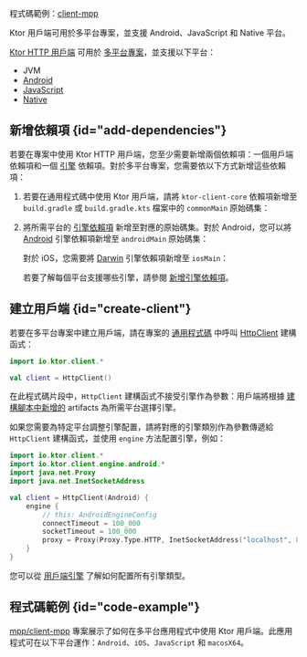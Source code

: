 [//]: # (title: 多平台)

<tldr>
<p>
程式碼範例：<a href="https://github.com/ktorio/ktor-samples/tree/main/client-mpp">client-mpp</a>
</p>
</tldr>

<link-summary>
Ktor 用戶端可用於多平台專案，並支援 Android、JavaScript 和 Native 平台。
</link-summary>

[Ktor HTTP 用戶端](client-create-and-configure.md) 可用於 [多平台專案](https://kotlinlang.org/docs/multiplatform.html)，並支援以下平台：
* JVM
* [Android](https://kotlinlang.org/docs/android-overview.html)
* [JavaScript](https://kotlinlang.org/docs/js-overview.html)
* [Native](https://kotlinlang.org/docs/native-overview.html)

## 新增依賴項 {id="add-dependencies"}
若要在專案中使用 Ktor HTTP 用戶端，您至少需要新增兩個依賴項：一個用戶端依賴項和一個 [引擎](client-engines.md) 依賴項。對於多平台專案，您需要依以下方式新增這些依賴項：
1. 若要在通用程式碼中使用 Ktor 用戶端，請將 `ktor-client-core` 依賴項新增至 `build.gradle` 或 `build.gradle.kts` 檔案中的 `commonMain` 原始碼集：
   <var name="platform_name" value="common"/>
   <var name="artifact_name" value="ktor-client-core"/>
   <Tabs group="languages">
       <TabItem title="Gradle (Kotlin)" group-key="kotlin">
           <code-block lang="Kotlin" code="               val %platform_name%Main by getting {&#10;                   dependencies {&#10;                       implementation(&quot;io.ktor:%artifact_name%:$ktor_version&quot;)&#10;                   }&#10;               }"/>
       </TabItem>
       <TabItem title="Gradle (Groovy)" group-key="groovy">
           <code-block lang="Groovy" code="               %platform_name%Main {&#10;                   dependencies {&#10;                       implementation &quot;io.ktor:%artifact_name%:$ktor_version&quot;&#10;                   }&#10;               }"/>
       </TabItem>
   </Tabs>
2. 將所需平台的 [引擎依賴項](client-engines.md#dependencies) 新增至對應的原始碼集。對於 Android，您可以將 [Android](client-engines.md#android) 引擎依賴項新增至 `androidMain` 原始碼集：
   <var name="platform_name" value="android"/>
   <var name="artifact_name" value="ktor-client-android"/>
   <Tabs group="languages">
       <TabItem title="Gradle (Kotlin)" group-key="kotlin">
           <code-block lang="Kotlin" code="               val %platform_name%Main by getting {&#10;                   dependencies {&#10;                       implementation(&quot;io.ktor:%artifact_name%:$ktor_version&quot;)&#10;                   }&#10;               }"/>
       </TabItem>
       <TabItem title="Gradle (Groovy)" group-key="groovy">
           <code-block lang="Groovy" code="               %platform_name%Main {&#10;                   dependencies {&#10;                       implementation &quot;io.ktor:%artifact_name%:$ktor_version&quot;&#10;                   }&#10;               }"/>
       </TabItem>
   </Tabs>
   
   對於 iOS，您需要將 [Darwin](client-engines.md#darwin) 引擎依賴項新增至 `iosMain`：
   <var name="platform_name" value="ios"/>
   <var name="artifact_name" value="ktor-client-darwin"/>
   <Tabs group="languages">
       <TabItem title="Gradle (Kotlin)" group-key="kotlin">
           <code-block lang="Kotlin" code="               val %platform_name%Main by getting {&#10;                   dependencies {&#10;                       implementation(&quot;io.ktor:%artifact_name%:$ktor_version&quot;)&#10;                   }&#10;               }"/>
       </TabItem>
       <TabItem title="Gradle (Groovy)" group-key="groovy">
           <code-block lang="Groovy" code="               %platform_name%Main {&#10;                   dependencies {&#10;                       implementation &quot;io.ktor:%artifact_name%:$ktor_version&quot;&#10;                   }&#10;               }"/>
       </TabItem>
   </Tabs>
   
   若要了解每個平台支援哪些引擎，請參閱 [新增引擎依賴項](client-engines.md#dependencies)。

## 建立用戶端 {id="create-client"}
若要在多平台專案中建立用戶端，請在專案的 [通用程式碼](https://kotlinlang.org/docs/mpp-discover-project.html#source-sets) 中呼叫 [HttpClient](https://api.ktor.io/ktor-client-core/io.ktor.client/-http-client/index.html) 建構函式：

```kotlin
import io.ktor.client.*

val client = HttpClient()
```

在此程式碼片段中，`HttpClient` 建構函式不接受引擎作為參數：用戶端將根據 [建構腳本中新增的](#add-dependencies) artifacts 為所需平台選擇引擎。

如果您需要為特定平台調整引擎配置，請將對應的引擎類別作為參數傳遞給 `HttpClient` 建構函式，並使用 `engine` 方法配置引擎，例如：
```kotlin
import io.ktor.client.*
import io.ktor.client.engine.android.*
import java.net.Proxy
import java.net.InetSocketAddress

val client = HttpClient(Android) {
    engine {
        // this: AndroidEngineConfig
        connectTimeout = 100_000
        socketTimeout = 100_000
        proxy = Proxy(Proxy.Type.HTTP, InetSocketAddress("localhost", 8080))
    }
}
```

您可以從 [用戶端引擎](client-engines.md) 了解如何配置所有引擎類型。

## 程式碼範例 {id="code-example"}

[mpp/client-mpp](https://github.com/ktorio/ktor-samples/tree/main/client-mpp) 專案展示了如何在多平台應用程式中使用 Ktor 用戶端。此應用程式可在以下平台運作：`Android`、`iOS`、`JavaScript` 和 `macosX64`。